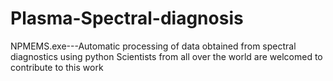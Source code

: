 # Plasma-Spectral-diagnosis
NPMEMS.exe---Automatic processing of data obtained from spectral diagnostics using python
Scientists from all over the world are welcomed to contribute to this work
